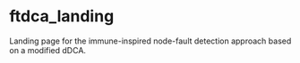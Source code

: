 # ftdca_landing
Landing page for the immune-inspired node-fault detection approach based on a modified dDCA.
